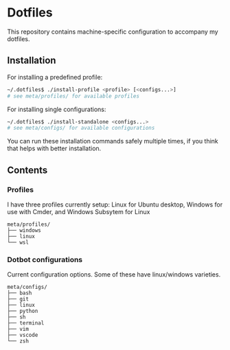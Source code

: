 # Dotfiles

This repository contains machine-specific configuration to accompany my dotfiles.

## Installation

For installing a predefined profile:
```bash
~/.dotfiles$ ./install-profile <profile> [<configs...>]
# see meta/profiles/ for available profiles
```

For installing single configurations:
```bash
~/.dotfiles$ ./install-standalone <configs...>
# see meta/configs/ for available configurations
```

You can run these installation commands safely multiple times, if you think that helps with better installation.

## Contents

### Profiles

I have three profiles currently setup: Linux for Ubuntu desktop, Windows for use with Cmder, and Windows Subsytem for Linux

```
meta/profiles/
├── windows
├── linux
└── wsl 
```
### Dotbot configurations

Current configuration options. Some of these have linux/windows varieties.

```
meta/configs/
├── bash
├── git
├── linux
├── python
├── sh
├── terminal
├── vim
├── vscode
└── zsh
```
